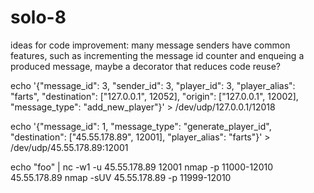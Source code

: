 # solo-8
ideas for code improvement:
many message senders have common features, such as incrementing the message id counter and enqueing a produced message, maybe a decorator that reduces code reuse?

echo '{"message_id": 3, "sender_id": 3, "player_id": 3, "player_alias": "farts", "destination": ["127.0.0.1", 12052], "origin": ["127.0.0.1", 12002], "message_type": "add_new_player"}' > /dev/udp/127.0.0.1/12018

echo '{"message_id": 1, "message_type": "generate_player_id", "destination": ["45.55.178.89", 12001], "player_alias": "farts"}' > /dev/udp/45.55.178.89:12001

echo "foo" | nc -w1 -u 45.55.178.89 12001
nmap -p 11000-12010 45.55.178.89
nmap -sUV 45.55.178.89 -p 11999-12010
